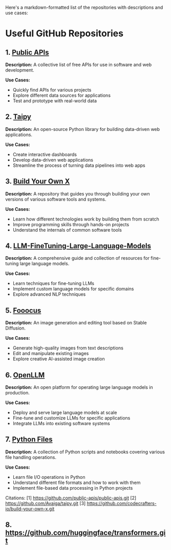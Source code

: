 Here's a markdown-formatted list of the repositories with descriptions and use cases:

# Useful GitHub Repositories

## 1. [Public APIs](https://github.com/public-apis/public-apis)

**Description:** A collective list of free APIs for use in software and web development.

**Use Cases:**
- Quickly find APIs for various projects
- Explore different data sources for applications
- Test and prototype with real-world data

## 2. [Taipy](https://github.com/Avaiga/taipy)

**Description:** An open-source Python library for building data-driven web applications.

**Use Cases:**
- Create interactive dashboards
- Develop data-driven web applications
- Streamline the process of turning data pipelines into web apps

## 3. [Build Your Own X](https://github.com/codecrafters-io/build-your-own-x)

**Description:** A repository that guides you through building your own versions of various software tools and systems.

**Use Cases:**
- Learn how different technologies work by building them from scratch
- Improve programming skills through hands-on projects
- Understand the internals of common software tools

## 4. [LLM-FineTuning-Large-Language-Models](https://github.com/rohan-paul/LLM-FineTuning-Large-Language-Models)

**Description:** A comprehensive guide and collection of resources for fine-tuning large language models.

**Use Cases:**
- Learn techniques for fine-tuning LLMs
- Implement custom language models for specific domains
- Explore advanced NLP techniques

## 5. [Fooocus](https://github.com/lllyasviel/Fooocus)

**Description:** An image generation and editing tool based on Stable Diffusion.

**Use Cases:**
- Generate high-quality images from text descriptions
- Edit and manipulate existing images
- Explore creative AI-assisted image creation

## 6. [OpenLLM](https://github.com/bentoml/OpenLLM)

**Description:** An open platform for operating large language models in production.

**Use Cases:**
- Deploy and serve large language models at scale
- Fine-tune and customize LLMs for specific applications
- Integrate LLMs into existing software systems

## 7. [Python Files](https://github.com/milaan9/05_Python_Files)

**Description:** A collection of Python scripts and notebooks covering various file handling operations.

**Use Cases:**
- Learn file I/O operations in Python
- Understand different file formats and how to work with them
- Implement file-based data processing in Python projects

Citations:
[1] https://github.com/public-apis/public-apis.git
[2] https://github.com/Avaiga/taipy.git
[3] https://github.com/codecrafters-io/build-your-own-x.git

## 8. https://github.com/huggingface/transformers.git

